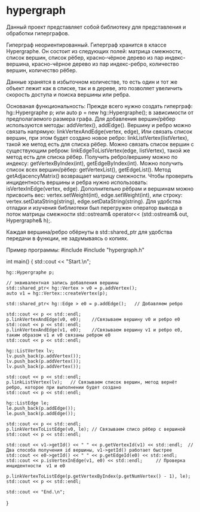 # hypergraph
Данный проект представляет собой библиотеку для представления и обработки гиперграфов.

Гиперграф неориентированный.
Гиперграф хранится в классе Hypergraphe. Он состоит из следующих полей:
матрица смежности, список вершин, список рёбер, красно-чёрное дерево из пар индекс-вершина,
красно-чёрное дерево из пар индекс-ребро, количество вершин, количество рёбер.

Данные хранятся в избыточном количестве, то есть один и тот же объект лежит как в списке, так и в дереве, 
это позволяет увеличить скорость доступа и поиска вершины или ребра.

Основаная функциональность:
Прежде всего нужно создать гиперграф: hg::Hypergraphe p; или auto p = new hg::Hypergraphe(); в зависимости от предполагаемого размера графа.
Для добавления вершин/рёбер используются методы: addVertex(), addEdge().
Вершину и ребро можно связать напрямую: linkVertexAndEdge(vertex, edge),
Или связать список вершин, при этом будет создано новое ребро: linkListVertex(listVertex), такой же метод есть для списка рёбер.
Можно связать список вершин с существующим ребром: linkEdgeToListVertex(edge, listVertex), такой же метод есть для списка рёбер.
Получить ребро/вершину можно по индексу: getVertexByIndex(int), getEdgeByIndex(int).
Можно получить список всех вершин/рёбер: getVertexList(), getEdgeList().
Метод getAdjacencyMatrix() возвращает матрицу смежности.
Чтобы проверить инцидентность вершины и ребра нужно использовать: isVertexInEdge(vertex, edge).
Дополнительно рёбрам и вершинам можно присвоить вес: vertex.setWeight(int), edge.setWeight(int),
или строку: vertex.setDataString(string), edge.setDataString(string).
Для удобства отладки и изучения библиотеки был перегружен оператор вывода в поток матрицы смежности std::ostream& operator<< (std::ostream& out, Hypergraphe& h);.

Каждая вершина/ребро обёрнуты в std::shared_ptr для удобства передачи в функции, не задумываясь о копиях.

Пример программы:
#include <iostream>
#include "hypergraph.h"

int main()
{
    std::cout << "Start.\n";

    hg::Hypergraphe p;

    // эквивалентная запись добавления вершины
    std::shared_ptr< hg::Vertex > v0 = p.addVertex();
    auto v1 = hg::Vertex::createVertex(p);

    std::shared_ptr< hg::Edge > e0 = p.addEdge();   // Добавляем ребро

    std::cout << p << std::endl;
    p.linkVertexAndEdge(v0, e0);    //Связываем вершину v0 и ребро e0
    std::cout << p << std::endl;
    p.linkVertexAndEdge(v1, e0);    //Связываем вершину v1 и ребро e0, таким образом v1 и v0 связаны ребром e0
    std::cout << p << std::endl;

    hg::ListVertex lv;
    lv.push_back(p.addVertex());
    lv.push_back(p.addVertex());
    lv.push_back(p.addVertex());

    std::cout << p << std::endl;
    p.linkListVertex(lv);   // Связываем список вершин, метод вернёт ребро, которое при выполнении будет создано
    std::cout << p << std::endl;

    hg::ListEdge le;
    le.push_back(p.addEdge());
    le.push_back(p.addEdge());

    std::cout << p << std::endl;
    p.linkVertexToListEdge(v0, le); // Связываем списо рёбер с вершиной
    std::cout << p << std::endl;

    std::cout << v1->getId() << " " << p.getVertexId(v1) << std::endl;  // Два способа получения id вершины, v1->getId() работает быстрее
    std::cout << e0->getId() << " " << p.getEdgeId(e0) << std::endl;
    std::cout << p.isVertexInEdge(v1, e0) << std::endl;     // Проверка инцидентности  v1 и e0

    p.linkVertexToListEdge(p.getVertexByIndex(p.getNumVertex() - 1), le);
    std::cout << p << std::endl;

    std::cout << "End.\n";
}

